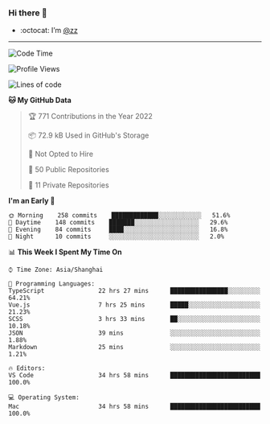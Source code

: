 ### Hi there 👋

- :octocat: I’m [@zz](https://github.com/holazz)

---

<!--START_SECTION:waka-->
![Code Time](http://img.shields.io/badge/Code%20Time-786%20hrs%2058%20mins-blue)

![Profile Views](http://img.shields.io/badge/Profile%20Views-1-blue)

![Lines of code](https://img.shields.io/badge/From%20Hello%20World%20I%27ve%20Written-736%20Thousand%20lines%20of%20code-blue)

**🐱 My GitHub Data** 

> 🏆 771 Contributions in the Year 2022
 > 
> 📦 72.9 kB Used in GitHub's Storage 
 > 
> 🚫 Not Opted to Hire
 > 
> 📜 50 Public Repositories 
 > 
> 🔑 11 Private Repositories  
 > 
**I'm an Early 🐤** 

```text
🌞 Morning    258 commits    █████████████░░░░░░░░░░░░   51.6% 
🌆 Daytime    148 commits    ███████░░░░░░░░░░░░░░░░░░   29.6% 
🌃 Evening    84 commits     ████░░░░░░░░░░░░░░░░░░░░░   16.8% 
🌙 Night      10 commits     ░░░░░░░░░░░░░░░░░░░░░░░░░   2.0%

```


📊 **This Week I Spent My Time On** 

```text
⌚︎ Time Zone: Asia/Shanghai

💬 Programming Languages: 
TypeScript               22 hrs 27 mins      ████████████████░░░░░░░░░   64.21% 
Vue.js                   7 hrs 25 mins       █████░░░░░░░░░░░░░░░░░░░░   21.23% 
SCSS                     3 hrs 33 mins       ██░░░░░░░░░░░░░░░░░░░░░░░   10.18% 
JSON                     39 mins             ░░░░░░░░░░░░░░░░░░░░░░░░░   1.88% 
Markdown                 25 mins             ░░░░░░░░░░░░░░░░░░░░░░░░░   1.21%

🔥 Editors: 
VS Code                  34 hrs 58 mins      █████████████████████████   100.0%

💻 Operating System: 
Mac                      34 hrs 58 mins      █████████████████████████   100.0%

```


<!--END_SECTION:waka-->
